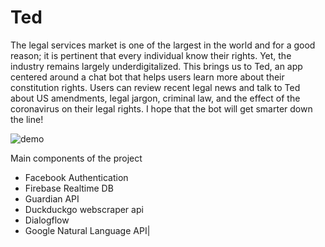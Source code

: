 # Ted
The legal services market is one of the largest in the world and for a good reason; it is pertinent that every individual know their rights. Yet, the industry remains largely underdigitalized. This brings us to Ted, an app centered around a chat bot that helps users learn more about their constitution rights. Users can review recent legal news and talk to Ted about US amendments, legal jargon, criminal law, and the effect of the coronavirus on their legal rights. I hope that the bot will get smarter down the line!

![demo](https://github.com/aczoo/Ted/blob/temp/ted_demo2.gif)

Main components of the project
   * Facebook Authentication
   * Firebase Realtime DB
   * Guardian API
   * Duckduckgo webscraper api
   * Dialogflow
   * Google Natural Language API|


